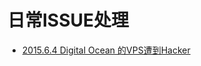 # 日常ISSUE处理

+ [2015.6.4  Digital Ocean 的VPS遭到Hacker](https://github.com/hashmaparraylist/Issue/tree/master/DO_649672)
